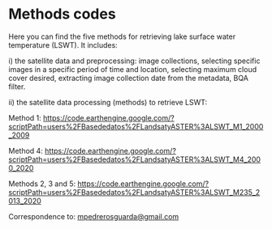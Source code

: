 # Methods codes

Here you can find the five methods for retrieving lake surface water temperature (LSWT). It includes:

i) the satellite data and preprocessing: image collections, selecting specific images in a specific period of time and location, selecting maximum cloud cover desired, extracting image collection date from the metadata, BQA filter.

ii) the satellite data processing (methods) to retrieve LSWT:

Method 1: https://code.earthengine.google.com/?scriptPath=users%2FBasededatos%2FLandsatyASTER%3ALSWT_M1_2000_2009

Method 4: https://code.earthengine.google.com/?scriptPath=users%2FBasededatos%2FLandsatyASTER%3ALSWT_M4_2000_2020

Methods 2, 3 and 5: https://code.earthengine.google.com/?scriptPath=users%2FBasededatos%2FLandsatyASTER%3ALSWT_M235_2013_2020

Correspondence to: mpedrerosguarda@gmail.com
